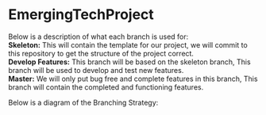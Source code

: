 # EmergingTechProject

Below is a description of what each branch is used for:  
**Skeleton:** This will contain the template for our project, we will commit to this repository to get the structure of the project correct.  
**Develop Features:** This branch will be based on the skeleton branch, This branch will be used to develop and test new features.  
**Master:** We will only put bug free and complete features in this branch, This branch will contain the completed and functioning features.  

Below is a diagram of the Branching Strategy:  

